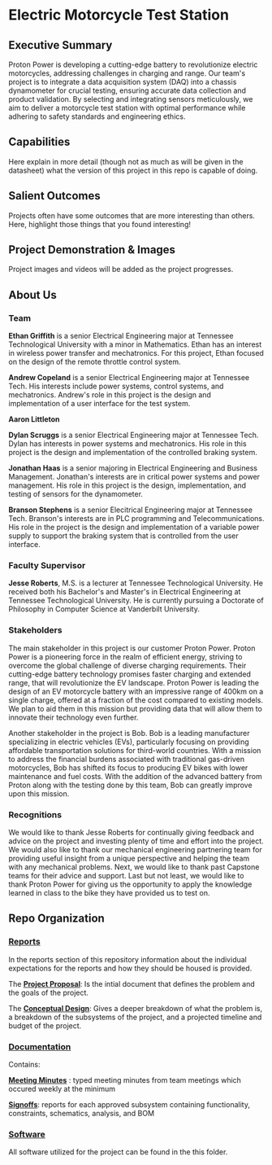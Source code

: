 # Electric Motorcycle Test Station


## Executive Summary

Proton Power is developing a cutting-edge battery to revolutionize electric motorcycles, addressing challenges in charging and range. Our team's project is to integrate a data acquisition system (DAQ) into a chassis dynamometer for crucial testing, ensuring accurate data collection and product validation. By selecting and integrating sensors meticulously, we aim to deliver a motorcycle test station with optimal performance while adhering to safety standards and engineering ethics.


## Capabilities

Here explain in more detail (though not as much as will be given in the datasheet) what the version of this project in this repo is capable of doing.


## Salient Outcomes

Projects often have some outcomes that are more interesting than others. Here, highlight those things that you found interesting!


## Project Demonstration & Images

Project images and videos will be added as the project progresses.


## About Us

### Team

**Ethan Griffith** is a senior Electrical Engineering major at Tennessee Technological University with a minor in Mathematics. Ethan has an interest in wireless power transfer and mechatronics. For this project, Ethan focused on the design of the remote throttle control system. 

**Andrew Copeland** is a senior Electrical Engineering major at Tennessee Tech. His interests include power systems, control systems, and mechatronics. Andrew's role in this project is the design and implementation of a user interface for the test system.

**Aaron Littleton** 

**Dylan Scruggs** is a senior Electrical Engineering major at Tennessee Tech. Dylan has interests in power systems and mechatronics. His role in this project is the design and implementation of the controlled braking system.

**Jonathan Haas** is a senior majoring in Electrical Engineering and Business Management. Jonathan's interests are in critical power systems and power management. His role in this project is the design, implementation, and testing of sensors for the dynamometer.

**Branson Stephens** is a senior Elecitrical Engineering major at Tennessee Tech. Branson's interests are in PLC programming and Telecommunications. His role in the project is the design and implementation of a variable power supply to support the braking system that is controlled from the user interface.

### Faculty Supervisor

**Jesse Roberts**, M.S. is a lecturer at Tennessee Technological University. He received both his Bachelor's and Master's in Electrical Engineering at Tennessee Technological University. He is currently pursuing a Doctorate of Philosophy in Computer Science at Vanderbilt University.

### Stakeholders

The main stakeholder in this project is our customer Proton Power. Proton Power is a pioneering force in the realm of efficient energy, striving to overcome the global challenge of diverse charging requirements. Their cutting-edge battery technology promises faster charging and extended range, that will revolutionize the EV landscape. Proton Power is leading the design of an EV motorcycle battery with an impressive range of 400km on a single charge, offered at a fraction of the cost compared to existing models. We plan to aid them in this mission but providing data that will allow them to innovate their technology even further.

Another stakeholder in the project is Bob. Bob is a leading manufacturer specializing in electric vehicles (EVs), particularly focusing on providing affordable transportation solutions for third-world countries. With a mission to address the financial burdens associated with traditional gas-driven motorcycles, Bob has shifted its focus to producing EV bikes with lower maintenance and fuel costs. With the addition of the advanced battery from Proton along with the testing done by this team, Bob can greatly improve upon this mission.



### Recognitions

We would like to thank Jesse Roberts for continually giving feedback and advice on the project and investing plenty of time and effort into the project. We would also like to thank our mechanical engineering partnering team for providing useful insight from a unique perspective and helping the team with any mechanical problems. Next, we would like to thank past Capstone teams for their advice and support. Last but not least, we would like to thank Proton Power for giving us the opportunity to apply the knowledge learned in class to the bike they have provided us to test on.  

## Repo Organization

### [Reports](/Reports)

In the reports section of this repository information about the individual expectations for the reports and how they should be housed is provided.

The [**Project Proposal**](./Reports/Project%20Proposal/Project_Proposal_V2.pdf): Is the intial document that defines the problem and the goals of the project.

The [**Conceptual Design**](./Reports/Conceptual%20Design/Conceptual%20Design%20and%20Planning.pdf): Gives a deeper breakdown of what the problem is, a breakdown of the subsystems of the project, and a projected timeline and budget of the project.  

### [Documentation](/Documentation)

Contains:

[**Meeting Minutes**](/Documentation/Meeting%20Minutes) : typed meeting minutes from team meetings which occured weekly at the minimum

[**Signoffs**](/Documentation/Signoffs): reports for each approved subsystem containing functionality, constraints, schematics, analysis, and BOM

### [Software](./Software)

All software utilized for the project can be found in the this folder.
